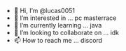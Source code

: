 - 👋 Hi, I’m @lucas0051
- 👀 I’m interested in ... pc masterrace
- 🌱 I’m currently learning ... java
- 💞️ I’m looking to collaborate on ... idk
- 📫 How to reach me ... discord

<!---
lucas0051/lucas0051 is a ✨ special ✨ repository because its `README.md` (this file) appears on your GitHub profile.
You can click the Preview link to take a look at your changes.
--->
